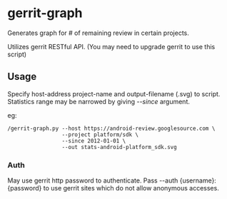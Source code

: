 # gerrit-graph

Generates graph for # of remaining review in certain projects.

Utilizes gerrit RESTful API. (You may need to upgrade gerrit to use this
script)

## Usage

Specify host-address project-name and output-filename (.svg) to script.
Statistics range may be narrowed by giving _--since_ argument.

eg:

    /gerrit-graph.py --host https://android-review.googlesource.com \
		             --project platform/sdk \
					 --since 2012-01-01 \
					 --out stats-android-platform_sdk.svg

### Auth

May use gerrit http password to authenticate.
Pass --auth {username}:{password} to use gerrit sites which do not allow anonymous accesses.
